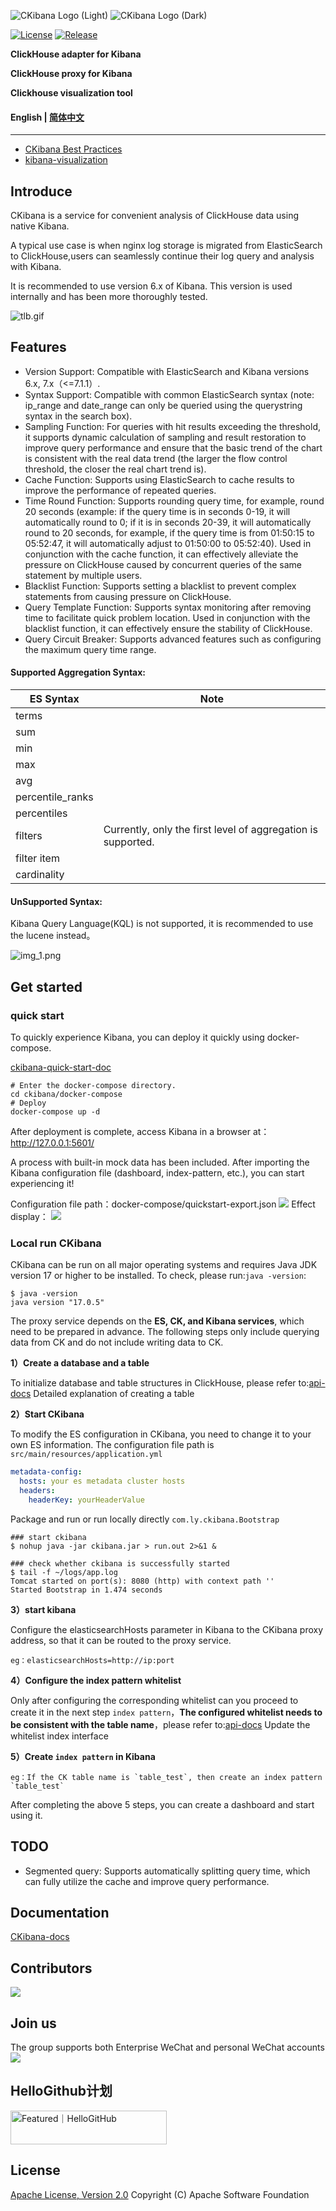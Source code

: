 ![CKibana Logo (Light)](img/logo-black.png#gh-light-mode-only)
![CKibana Logo (Dark)](img/logo-white.png#gh-dark-mode-only)

[![License](https://img.shields.io/badge/License-Apache%202.0-blue.svg)](https://opensource.org/licenses/Apache-2.0)
[![Release](https://img.shields.io/github/release/TongchengOpenSource/ckibana.svg?color=brightgreen&label=Release)](https://github.com/TongchengOpenSource/ckibana/releases)

**ClickHouse adapter for Kibana**

**ClickHouse proxy for Kibana**

**Clickhouse visualization tool**

#### English | [简体中文](README_cn.md)

---

- [CKibana Best Practices](https://tongchengopensource.github.io/ckibana-docs/en/blog/build-logging-platform-with-native-kibana-and-clickhouse/)
- [kibana-visualization](https://warmdust.github.io/2024/07/20/005/)

## Introduce

CKibana is a service for convenient analysis of ClickHouse data using native Kibana.

A typical use case is when nginx log storage is migrated from ElasticSearch to ClickHouse,users can seamlessly continue their log query and analysis with Kibana.

It is recommended to use version 6.x of Kibana. This version is used internally and has been more thoroughly tested.

![tlb.gif](img/tlb.gif)

## Features

- Version Support: Compatible with ElasticSearch and Kibana versions 6.x, 7.x（<=7.1.1）.
- Syntax Support: Compatible with common ElasticSearch syntax (note: ip_range and date_range can only be queried using the querystring syntax in the search box).
- Sampling Function: For queries with hit results exceeding the threshold, it supports dynamic calculation of sampling and result restoration to improve query performance and ensure that the basic trend of the chart is consistent with the real data trend (the larger the flow control threshold, the closer the real chart trend is).
- Cache Function: Supports using ElasticSearch to cache results to improve the performance of repeated queries.
- Time Round Function: Supports rounding query time, for example, round 20 seconds (example: if the query time is in seconds 0-19, it will automatically round to 0; if it is in seconds 20-39, it will automatically round to 20 seconds, for example, if the query time is from 01:50:15 to 05:52:47, it will automatically adjust to 01:50:00 to 05:52:40). Used in conjunction with the cache function, it can effectively alleviate the pressure on ClickHouse caused by concurrent queries of the same statement by multiple users.
- Blacklist Function: Supports setting a blacklist to prevent complex statements from causing pressure on ClickHouse.
- Query Template Function: Supports syntax monitoring after removing time to facilitate quick problem location. Used in conjunction with the blacklist function, it can effectively ensure the stability of ClickHouse.
- Query Circuit Breaker: Supports advanced features such as configuring the maximum query time range.

#### Supported Aggregation Syntax:

| ES Syntax                  | Note       |
|-----------------------|------------|
| terms                   |            |
| sum                     |            |
| min                     |            |
| max                    |            |
| avg                     |            |
| percentile_ranks         |            |
| percentiles             |            |
| filters                 | Currently, only the first level of aggregation is supported. |
| filter item             |            |
| cardinality             |            |


#### UnSupported  Syntax:
Kibana Query Language(KQL)  is not supported, it is recommended to use the lucene instead。

![img_1.png](img_close_kql.png)

## Get started
### quick start
To quickly experience Kibana, you can deploy it quickly using docker-compose.

[ckibana-quick-start-doc](https://github.com/TongchengOpenSource/ckibana/blob/main/docker-compose/README.md)

```shell
# Enter the docker-compose directory.
cd ckibana/docker-compose
# Deploy
docker-compose up -d
```
After deployment is complete, access Kibana in a browser at： http://127.0.0.1:5601/

A process with built-in mock data has been included. After importing the Kibana configuration file (dashboard, index-pattern, etc.), you can start experiencing it!

Configuration file path：docker-compose/quickstart-export.json
![](docker-compose/image/dashboard-import.jpg)
Effect display：
![](docker-compose/image/dashboard.jpg)



### Local run CKibana
CKibana can be run on all major operating systems and requires Java JDK version 17 or higher to be installed. To check, please run:`java -version`:

```shell
$ java -version
java version "17.0.5" 
```

The proxy service depends on the **ES, CK, and Kibana services**, which need to be prepared in advance. The following steps only include querying data from CK and do not include writing data to CK.

**1）Create a database and a table**

To initialize database and table structures in ClickHouse, please refer to:[api-docs](https://tongchengopensource.github.io/ckibana-docs/en/docs/api-docs) Detailed explanation of creating a table

**2）Start CKibana**

To modify the ES configuration in CKibana, you need to change it to your own ES information. The configuration file path is `src/main/resources/application.yml`
```yaml
metadata-config:
  hosts: your es metadata cluster hosts
  headers:
    headerKey: yourHeaderValue
```
Package and run or run locally directly `com.ly.ckibana.Bootstrap`
```shell
### start ckibana
$ nohup java -jar ckibana.jar > run.out 2>&1 &

### check whether ckibana is successfully started
$ tail -f ~/logs/app.log
Tomcat started on port(s): 8080 (http) with context path ''
Started Bootstrap in 1.474 seconds
```

**3）start kibana**

Configure the elasticsearchHosts parameter in Kibana to the CKibana proxy address, so that it can be routed to the proxy service.

```shell
eg：elasticsearchHosts=http://ip:port
```

**4）Configure the index pattern whitelist**

Only after configuring the corresponding whitelist can you proceed to create it in the next step `index pattern`，**The configured whitelist needs to be consistent with the table name**，please refer to:[api-docs](https://tongchengopensource.github.io/ckibana-docs/en/api-docs) Update the whitelist index interface

**5）Create `index pattern` in Kibana**

```shell
eg：If the CK table name is `table_test`, then create an index pattern `table_test`
```

After completing the above 5 steps, you can create a dashboard and start using it.

## TODO

- Segmented query: Supports automatically splitting query time, which can fully utilize the cache and improve query performance.

## Documentation
[CKibana-docs](https://tongchengopensource.github.io/ckibana-docs)  

## Contributors

<a href="https://github.com/TongchengOpenSource/ckibana/graphs/contributors"><img src="https://opencollective.com/ckibana/contributors.svg?width=890" /></a>

## Join us
The group supports both Enterprise WeChat and personal WeChat accounts
![](http://oss.17usoft.com/infra-github/ckibana/join-us.png)

## HelloGithub计划
<a href="https://hellogithub.com/repository/0bcbf56bab0140c7983ecd57eb3dddde" target="_blank"><img src="https://api.hellogithub.com/v1/widgets/recommend.svg?rid=0bcbf56bab0140c7983ecd57eb3dddde&claim_uid=G2Xcw3hN9ZkEloL" alt="Featured｜HelloGitHub" style="width: 250px; height: 54px;" width="250" height="54" /></a>

## License

[Apache License, Version 2.0](http://www.apache.org/licenses/LICENSE-2.0.html) Copyright (C) Apache Software Foundation

